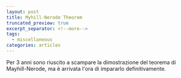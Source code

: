 ```yaml
---
layout: post
title: Myhill-Nerode Theorem
truncated_preview: true
excerpt_separator: <!--more-->
tags:
  - miscellaneous
categories: articles
---
```

<!--more-->
Per 3 anni sono riuscito a scampare la dimostrazione del teorema di Mayhill-Nerode, ma è arrivata l'ora di impararlo definitivamente.

